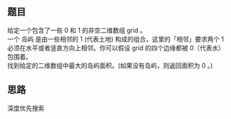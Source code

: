 ## 题目
给定一个包含了一些 0 和 1 的非空二维数组 grid 。  
一个 岛屿 是由一些相邻的 1 (代表土地) 构成的组合，这里的「相邻」要求两个 1 必须在水平或者竖直方向上相邻。你可以假设 grid 的四个边缘都被 0（代表水）包围着。  
找到给定的二维数组中最大的岛屿面积。(如果没有岛屿，则返回面积为 0 。)   


## 思路
深度优先搜索





